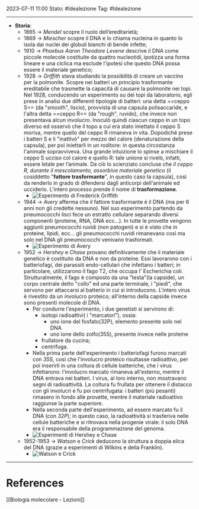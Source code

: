 2023-07-11 11:00
Stato: #Idealezione 
Tag: #Idealezione 

---
- **Storia**:
	- 1865 → *Mendel* scopre il ruolo dell’ereditarietà;
	- 1869 → *Miescher* scopre il DNA e lo chiama nucleina in quanto lo isola dai nuclei dei globuli bianchi di bende infette;
	- 1910 → *Phoebus Aaron Theodore Levene* descrive il DNA come piccole molecole costituite da quattro nucleotidi, ipotizza una forma lineare e una ciclica ma esclude l'ipotesi che questo DNA possa essere il materiale genetico;
	- 1928 → *Griffith* stava studiando la possibilità di creare un vaccino per la polmonite. Scopre nei batteri un principio trasformante ereditabile che trasmette la capacità di causare la polmonite nei topi. Nel 1928, conducendo un esperimento su dei topi da laboratorio, egli prese in analisi due differenti tipologie di batteri: una detta ==ceppo S== (da "smooth", liscio), provvista di una capsula polisaccaride, e l'altra detta ==ceppo R== (da "rough", ruvido), che invece non presentava alcun involucro. Inoculò quindi ciascun ceppo in un topo diverso ed osservò che il topo a cui era stato iniettato il ceppo S moriva, mentre quello del ceppo R rimaneva in vita. Dopodiché prese i batteri S e li "inattivò" per mezzo del calore (denaturazione della capsula), per poi iniettarli in un roditore: in questa circostanza l'animale sopravviveva. Una grande intuizione lo spinse a mischiare il ceppo S ucciso col calore e quello R: tale unione si rivelò, infatti, essere letale per l’animale. Da ciò lo scienziato concluse che *il ceppo R, durante il mescolamento, assorbiva materiale genetico* (il cosiddetto "**fattore trasformante**", in questo caso la capsula), così da renderlo in grado di difendersi dagli anticorpi dell'animale ed ucciderlo. L'intero processo prende il nome di **trasformazione**.
		- ![Esperimento di Frederick Griffith](https://i.imgur.com/6SZplEK.png)
	- 1944 → *Avery* afferma che il fattore trasformante è il DNA (ma per 6 anni non gli credette nessuno). Nel suo esperimento partendo da pneumococchi lisci fece un estratto cellulare separando diversi componenti (proteine, RNA, DNA ecc...). In tutte le provette vengono aggiunti pneumococchi ruvidi (non patogeni) e si è visto che in proteine, lipidi, ecc... gli pneumococchi ruvidi rimanevano così ma solo nel DNA gli pneumococchi venivano trasformati.
		- ![Esperimento di Avery](https://i.imgur.com/aiCvbKa.png)
	- 1952 → *Hershey* e *Chase* provano definitivamente che il materiale genetico è costituito da DNA e non da proteine. Essi lavorarono con i batteriofagi, dei parassiti endo-cellulari che infettano i batteri; in particolare, utilizzarono il fago T2, che occupa l' Escherichia coli. Strutturalmente, il fago è composto da una "testa"(la capside), un corpo centrale detto "collo" ed una parte terminale, i "piedi", che servono per attaccarsi al batterio in cui si introducono. L'intero virus è rivestito da un involucro proteico; all'interno della capside invece sono presenti molecole di DNA.
		- Per condurre l'esperimento, i due genetisti si servirono di: 
			- isotopi radioattivi( i "marcatori"), ossia:
				- uno ione del fosfato(32P), elemento presente solo nel DNA
				- uno ione dello zolfo(35S), presente invece nelle proteine
			- frullatore da cucina;
			- centrifuga.
		- Nella prima parte dell'esperimento i batteriofagi furono marcati con *35S*, così che l'involucro proteico risultasse radioattivo, per poi inserirli in una coltura di cellule batteriche, che i virus infettarono: l'involucro marcato rimaneva all'esterno, mentre il DNA entrava nei batteri. I virus, al loro interno, non mostravano segni di radioattività. La coltura fu frullata per ottenere il distacco con gli involucri e fu poi centrifugata: i batteri (più pesanti) rimasero in fondo alle provette, mentre il materiale radioattivo raggiunse la parte superiore.
		- Nella seconda parte dell'esperimento, ad essere marcato fu il DNA (con *32P*); in questo caso, la radioattività si trasferiva nelle cellule batteriche e si ritrovava nella progenie virale: il solo DNA era il responsabile della programmazione del genoma.
		- ![Esperimenti di Hershey e Chase](https://i.imgur.com/eDnp3J2.png)
	- 1952-1953 → *Watson* e *Crick* deducono la struttura a doppia elica del DNA (grazie a esperimenti di Wilkins e della Franklin).
		- ![Watson e Crick](https://i.imgur.com/WXlBSGW.png)


---
# References
[[Biologia molecolare - Lezioni]]